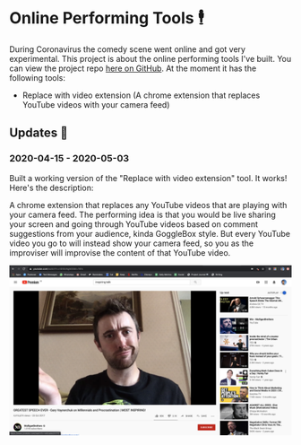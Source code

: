 # Online Performing Tools 🕴

During Coronavirus the comedy scene went online and got very experimental. This project is about the online performing tools I've built. You can view the project repo [here on GitHub](https://github.com/cajacko/online-performing-tools). At the moment it has the following tools:

- Replace with video extension (A chrome extension that replaces YouTube videos with your camera feed)

## Updates 🔼

### 2020-04-15 - 2020-05-03

Built a working version of the "Replace with video extension" tool. It works! Here's the description:

A chrome extension that replaces any YouTube videos that are playing with your camera feed. The performing idea is that you would be live sharing your screen and going through YouTube videos based on comment suggestions from your audience, kinda GoggleBox style. But every YouTube video you go to will instead show your camera feed, so you as the improviser will improvise the content of that YouTube video.

![Online Performing Tools](../assets/online-performing-tools-001.png)
